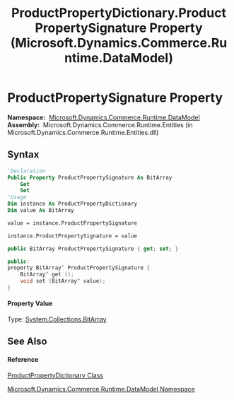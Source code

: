 ﻿---
title: ProductPropertyDictionary.ProductPropertySignature Property  (Microsoft.Dynamics.Commerce.Runtime.DataModel)
TOCTitle: ProductPropertySignature Property
ms:assetid: P:Microsoft.Dynamics.Commerce.Runtime.DataModel.ProductPropertyDictionary.ProductPropertySignature
ms:mtpsurl: https://technet.microsoft.com/en-us/library/microsoft.dynamics.commerce.runtime.datamodel.productpropertydictionary.productpropertysignature(v=AX.60)
ms:contentKeyID: 65322164
ms.date: 05/18/2015
mtps_version: v=AX.60
f1_keywords:
- Microsoft.Dynamics.Commerce.Runtime.DataModel.ProductPropertyDictionary.ProductPropertySignature
dev_langs:
- CSharp
- C++
- VB
---

# ProductPropertySignature Property

**Namespace:**  [Microsoft.Dynamics.Commerce.Runtime.DataModel](microsoft-dynamics-commerce-runtime-datamodel-namespace.md)  
**Assembly:**  Microsoft.Dynamics.Commerce.Runtime.Entities (in Microsoft.Dynamics.Commerce.Runtime.Entities.dll)

## Syntax

``` vb
'Declaration
Public Property ProductPropertySignature As BitArray
    Get
    Set
'Usage
Dim instance As ProductPropertyDictionary
Dim value As BitArray

value = instance.ProductPropertySignature

instance.ProductPropertySignature = value
```

``` csharp
public BitArray ProductPropertySignature { get; set; }
```

``` c++
public:
property BitArray^ ProductPropertySignature {
    BitArray^ get ();
    void set (BitArray^ value);
}
```

#### Property Value

Type: [System.Collections.BitArray](https://technet.microsoft.com/en-us/library/x3we7ff2\(v=ax.60\))  

## See Also

#### Reference

[ProductPropertyDictionary Class](productpropertydictionary-class-microsoft-dynamics-commerce-runtime-datamodel.md)

[Microsoft.Dynamics.Commerce.Runtime.DataModel Namespace](microsoft-dynamics-commerce-runtime-datamodel-namespace.md)

